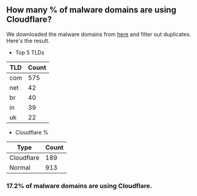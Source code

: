 ## How many % of malware domains are using Cloudflare?


We downloaded the malware domains from [here](https://urlhaus.abuse.ch) and filter out duplicates.
Here's the result.


[//]: # (start replacement)


- Top 5 TLDs

| TLD | Count |
| --- | --- |
| com | 575 |
| net | 42 |
| br | 40 |
| in | 39 |
| uk | 22 |


- Cloudflare %

| Type | Count |
| --- | --- |
| Cloudflare | 189 |
| Normal | 913 |


### 17.2% of malware domains are using Cloudflare.